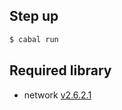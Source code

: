 ## Step up
```bash
$ cabal run
```

## Required library
- network [v2.6.2.1](https://hackage.haskell.org/package/network-2.6.2.1)